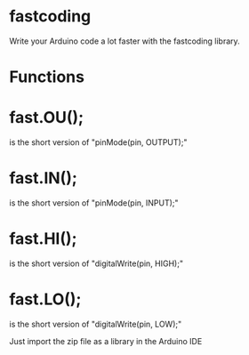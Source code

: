 # fastcoding
Write your Arduino code a lot faster with the fastcoding library.



# Functions
# fast.OU();
is the short version of "pinMode(pin, OUTPUT);"

# fast.IN();
is the short version of "pinMode(pin, INPUT);"

# fast.HI();
is the short version of "digitalWrite(pin, HIGH);"

# fast.LO();
is the short version of "digitalWrite(pin, LOW);"

Just import the zip file as a library in the Arduino IDE
